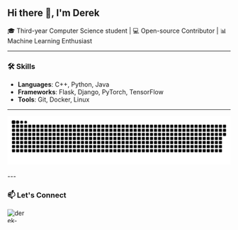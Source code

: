 ## Hi there 👋, I'm Derek

🎓 Third-year Computer Science student | 💻 Open-source Contributor | 📊 Machine Learning Enthusiast

---

### 🛠 Skills
- **Languages**: C++, Python, Java
- **Frameworks**: Flask, Django, PyTorch, TensorFlow
- **Tools**: Git, Docker, Linux

---
<p align="center"><a href=#><img src="contributions.svg"></a> </p>
---

### 📫 Let's Connect
<a href="https://www.linkedin.com/in/derek-xu-6385401a6/" target="blank"><img align="left" src="https://raw.githubusercontent.com/rahuldkjain/github-profile-readme-generator/master/src/images/icons/Social/linked-in-alt.svg" alt="derek-xu-6385401a6" height="30" width="40" /></a>
</p>


<!--
**derek-xu/derek-xu** is a ✨ _special_ ✨ repository because its `README.md` (this file) appears on your GitHub profile.

Here are some ideas to get you started:

- 🔭 I’m currently working on ...
- 🌱 I’m currently learning ...
- 👯 I’m looking to collaborate on ...
- 🤔 I’m looking for help with ...
- 💬 Ask me about ...
- 📫 How to reach me: ...
- 😄 Pronouns: ...
- ⚡ Fun fact: ...
-->
